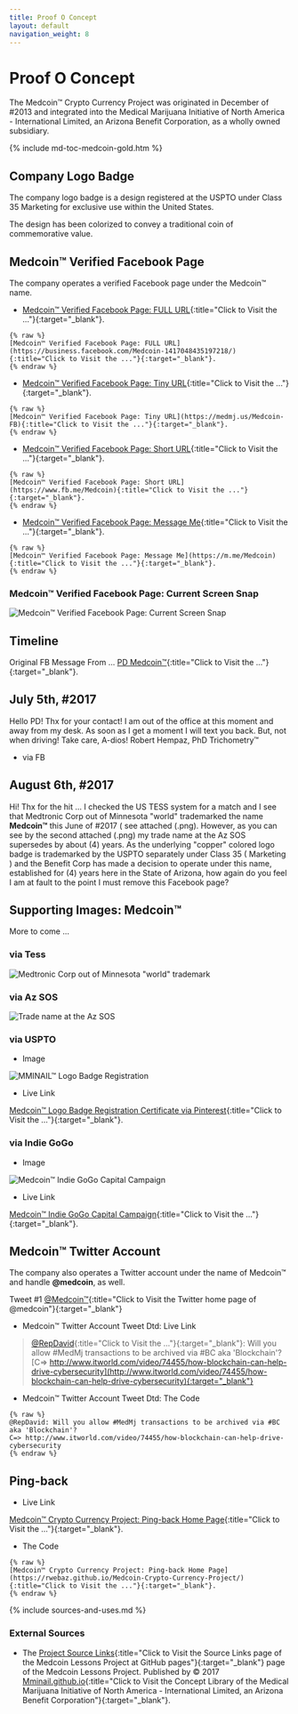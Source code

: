 ```yaml
---
title: Proof O Concept
layout: default
navigation_weight: 8
---
```

# Proof O Concept

The Medcoin™ Crypto Currency Project was originated in December of #2013 and integrated into the Medical Marijuana Initiative of North America - International Limited, an Arizona Benefit Corporation, as a wholly owned subsidiary.

{% include md-toc-medcoin-gold.htm %}

## Company Logo Badge

The company logo badge is a design registered at the USPTO under Class 35 Marketing for exclusive use within the United States.

The design has been colorized to convey a traditional coin of commemorative value.

## Medcoin™ Verified Facebook Page

The company operates a verified Facebook page under the Medcoin™ name.

- [Medcoin™ Verified Facebook Page: FULL URL](https://business.facebook.com/Medcoin-1417048435197218/){:title="Click to Visit the ..."}{:target="_blank"}.

```liquid
{% raw %}
[Medcoin™ Verified Facebook Page: FULL URL](https://business.facebook.com/Medcoin-1417048435197218/){:title="Click to Visit the ..."}{:target="_blank"}.
{% endraw %}
```

- [Medcoin™ Verified Facebook Page: Tiny URL](https://medmj.us/Medcoin-FB){:title="Click to Visit the ..."}{:target="_blank"}.

```liquid
{% raw %}
[Medcoin™ Verified Facebook Page: Tiny URL](https://medmj.us/Medcoin-FB){:title="Click to Visit the ..."}{:target="_blank"}.
{% endraw %}
```

- [Medcoin™ Verified Facebook Page: Short URL](https://www.fb.me/Medcoin){:title="Click to Visit the ..."}{:target="_blank"}.

```liquid
{% raw %}
[Medcoin™ Verified Facebook Page: Short URL](https://www.fb.me/Medcoin){:title="Click to Visit the ..."}{:target="_blank"}.
{% endraw %}
```

- [Medcoin™ Verified Facebook Page: Message Me](https://m.me/Medcoin){:title="Click to Visit the ..."}{:target="_blank"}.

```liquid
{% raw %}
[Medcoin™ Verified Facebook Page: Message Me](https://m.me/Medcoin){:title="Click to Visit the ..."}{:target="_blank"}.
{% endraw %}
```

### Medcoin™ Verified Facebook Page: Current Screen Snap

![Medcoin™ Verified Facebook Page: Current Screen Snap](../assets/img/png/Medcoin-FB-Page-080617.png)

## Timeline

Original FB Message From ... [PD Medcoin™](https://www.facebook.com/pd.Medcoin){:title="Click to Visit the ..."}{:target="_blank"}.

## July 5th, #2017

Hello PD! Thx for your contact! I am out of the office at this moment and away from my desk. As soon as I get a moment I will text you back. But, not when driving! Take care, A-dios! Robert Hempaz, PhD Trichometry™

- via FB

## August 6th, #2017

Hi! Thx for the hit ... I checked the US TESS system for a match and I see that Medtronic Corp out of Minnesota "world" trademarked the name **Medcoin™** this June of #2017 ( see attached (.png). However, as you can see by the second attached (.png) my trade name at the Az SOS supersedes by about (4) years. As the underlying "copper" colored logo badge is trademarked by the USPTO separately under Class 35 ( Marketing ) and the Benefit Corp has made a decision to operate under this name, established for (4) years here in the State of Arizona, how again do you feel I am at fault to the point I must remove this Facebook page?

## Supporting Images: Medcoin™

More to come ...

### via Tess

![Medtronic Corp out of Minnesota "world" trademark](../assets/img/png/Tess-medtronic-medcoin-worldmark-060117.png)

### via Az SOS

![Trade name at the Az SOS](../assets/img/png/Az-SOS-trade-name-medcoin-121113.png)

### via USPTO

- Image

![MMINAIL™ Logo Badge Registration](../assets/img/png/uspto-mmi-4695251-logo-trademark-registration-030315-horizontal.png)

- Live Link

[Medcoin™ Logo Badge Registration Certificate via Pinterest](https://medmj.us/RegistrationCertificate){:title="Click to Visit the ..."}{:target="_blank"}.

### via Indie GoGo

- Image

![Medcoin™ Indie GoGo Capital Campaign](../assets/img/png/Medcoin-Indie-GoGo-background-fede93-gold-620-x-413-px.png)

- Live Link

[Medcoin™ Indie GoGo Capital Campaign](https://medmj.us/RegistrationCertificate){:title="Click to Visit the ..."}{:target="_blank"}.

## Medcoin™ Twitter Account

The company also operates a Twitter account under the name of Medcoin™ and handle **@medcoin**, as well.

Tweet #1 [@Medcoin™](https://www.twitter.com/Medcoin){:title="Click to Visit the Twitter home page of @medcoin"}{:target="_blank"}

- Medcoin™ Twitter Account Tweet Dtd: Live Link

> [@RepDavid](https://www.twitter.com/RepDavid){:title="Click to Visit the ..."}{:target="_blank"}: Will you allow #MedMj transactions to be archived via #BC aka 'Blockchain'?
> [C=> http://www.itworld.com/video/74455/how-blockchain-can-help-drive-cybersecurity](http://www.itworld.com/video/74455/how-blockchain-can-help-drive-cybersecurity){:target="_blank"}

- Medcoin™ Twitter Account Tweet Dtd: The Code

```liquid
{% raw %}
@RepDavid: Will you allow #MedMj transactions to be archived via #BC aka 'Blockchain'?
C=> http://www.itworld.com/video/74455/how-blockchain-can-help-drive-cybersecurity
{% endraw %}
```

## Ping-back

- Live Link

[Medcoin™ Crypto Currency Project: Ping-back Home Page](https://rwebaz.github.io/Medcoin-Crypto-Currency-Project/){:title="Click to Visit the ..."}{:target="_blank"}.

- The Code

```liquid
{% raw %}
[Medcoin™ Crypto Currency Project: Ping-back Home Page](https://rwebaz.github.io/Medcoin-Crypto-Currency-Project/){:title="Click to Visit the ..."}{:target="_blank"}.
{% endraw %}
```

{% include sources-and-uses.md %}

### External Sources

- The [Project Source Links](https://mminail.github.io/Medcoin/Source-Medcoin-Links.htm){:title="Click to Visit the Source Links page of the Medcoin Lessons Project at GitHub pages"}{:target="_blank"} page of the Medcoin Lessons Project. Published by © 2017 [Mminail.github.io](https://mminail.github.io/){:title="Click to Visit the Concept Library of the Medical Marijuana Initiative of North America - International Limited, an Arizona Benefit Corporation"}{:target="_blank"}.

